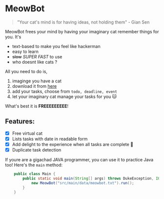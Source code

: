 # MeowBot

> "Your cat's mind is for having ideas, not holding them" - Gian Sen

MeowBot frees your mind by having your imaginary cat remember things for you. It's

- text-based to make you feel like hackerman
- easy to learn
- ~~slow~~ *SUPER FAST* to use
- who doesnt like cats ? 

All you need to do is,

1. imaginge you have a cat
2. download it from [here](https://github.com/GSgiansen/ip/releases/tag/A-Release)
3. add your tasks, choose from `todo, deadline, event`
4. let your imaginary cat manage your tasks for you :cat:

What's best it is **FREEEEEEEEE**!

## Features:

- [x] Free virtual cat
- [x] Lists tasks with date in readable form
- [x] Add delight to the experience when all tasks are complete :tada:
- [x] Duplicate task detection

If youre are a gigachad JAVA programmer, you can use it to practice Java too! Here's the `main` method:

```java
    public class Main {
        public static void main(String[] args) throws DukeException, IOException {
            new MeowBot("src/main/data/meowbot.txt").run();
        }
    }

```
